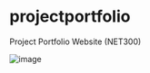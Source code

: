 # projectportfolio
Project Portfolio Website (NET300)

![image](https://github.com/barr3tttt/projectportfolio/assets/68556233/c300c92c-f7f3-42bb-ad4e-fbfe04ee87be)
